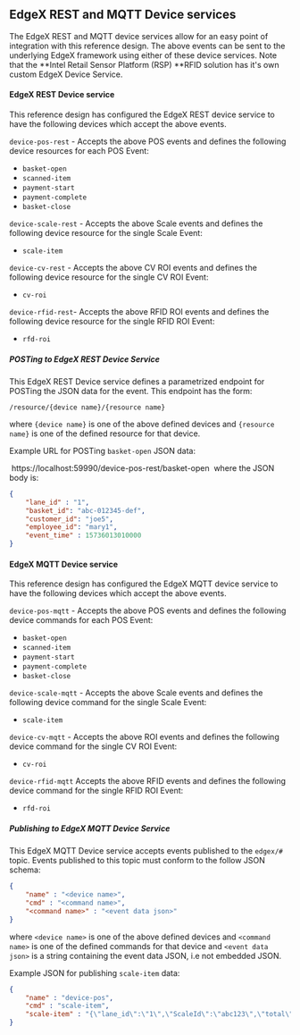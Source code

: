 ## EdgeX REST and MQTT Device services

The EdgeX REST and MQTT device services allow for an easy point of integration with this reference design. The above events can be sent to the underlying EdgeX framework using either of these device services. Note that the **Intel Retail Sensor Platform (RSP) **RFID solution has it's own custom EdgeX Device Service. 

#### EdgeX REST Device service

This reference design has configured the EdgeX REST device service to have the following devices which accept the above events.  

`device-pos-rest` - Accepts the above POS events and defines the following device resources for each POS Event:

- `basket-open`
- `scanned-item`
- `payment-start`
- `payment-complete`
- `basket-close`

`device-scale-rest` - Accepts the above Scale events and defines the following device resource for the single Scale Event:

- `scale-item`

`device-cv-rest` - Accepts the above CV ROI events and defines the following device resource for the single CV ROI Event:

- `cv-roi`

`device-rfid-rest`- Accepts the above RFID ROI events and defines the following device resource for the single RFID ROI Event:

- `rfd-roi`

##### POSTing to EdgeX REST Device Service

This EdgeX REST Device service defines a parametrized endpoint for POSTing the JSON data for the event. This endpoint has the form:
``` text
/resource/{device name}/{resource name}
```

where `{device name}` is one of the above defined devices 
and `{resource name}` is one of the defined resource for that device.

Example URL for POSTing `basket-open` JSON data:

​	https://localhost:59990/device-pos-rest/basket-open
​	where the JSON body is:

``` json
{
	"lane_id" : "1",
	"basket_id": "abc-012345-def",
	"customer_id": "joe5",
	"employee_id": "mary1",
    "event_time" : 15736013010000
}
```

#### EdgeX MQTT Device service

This reference design has configured the EdgeX MQTT device service to have the following devices which accept the above events.

`device-pos-mqtt` - Accepts the above POS events and defines the following device commands for each POS Event:

- `basket-open`
- `scanned-item`
- `payment-start`
- `payment-complete`
- `basket-close`

`device-scale-mqtt` - Accepts the above Scale events and defines the following device command for the single Scale Event:

- `scale-item`

`device-cv-mqtt` - Accepts the above ROI events and defines the following device command for the single CV ROI Event:

- `cv-roi`

`device-rfid-mqtt` Accepts the above RFID events and defines the following device command for the single RFID ROI Event:

- `rfd-roi`

##### Publishing to EdgeX MQTT Device Service

This EdgeX MQTT Device service accepts events published to the `edgex/#` topic. Events published to this topic must conform to the follow JSON schema:

``` json
{
	"name" : "<device name>",
    "cmd" : "<command name>",
    "<command name>" : "<event data json>"
}
```

where `<device name>` is one of the above defined devices 
and `<command name>` is one of the defined commands for that device
and `<event data json>` is a string containing the event data JSON, i.e not embedded JSON.

Example JSON for publishing `scale-item` data:

``` json
{
	"name" : "device-pos",
    "cmd" : "scale-item",
    "scale-item" : "{\"lane_id\":\"1\",\"ScaleId\":\"abc123\",\"total\":3.25, 		                          \"delta\":1.15,\"units\":\"lbs\",\"event_time\":15736013940000}"
}
```

